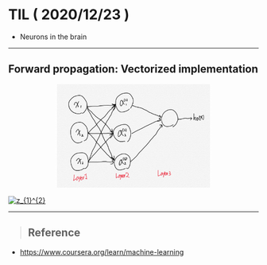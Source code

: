 # TIL ( 2020/12/23 )

- Neurons in the brain

---

## Forward propagation: Vectorized implementation



<p align="center"><img src="../image/Machine/12.23/003.jpg" style="zoom:30%;"/></p>



<a href="https://www.codecogs.com/eqnedit.php?latex=z_{1}^{2}" target="_blank"><img src="https://latex.codecogs.com/gif.latex?z_{1}^{2}" title="z_{1}^{2}" /></a>





****

>## Reference

- https://www.coursera.org/learn/machine-learning

